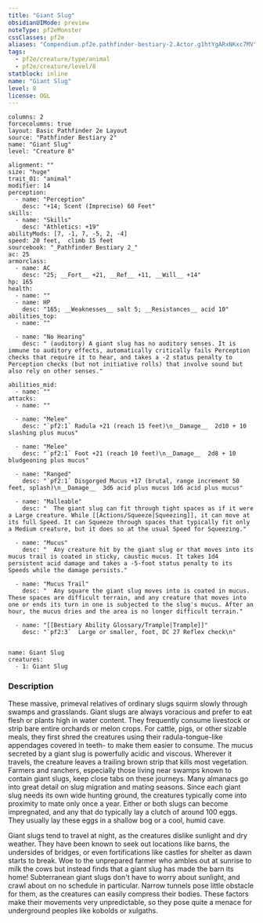 ```yaml
---
title: "Giant Slug"
obsidianUIMode: preview
noteType: pf2eMonster
cssClasses: pf2e
aliases: "Compendium.pf2e.pathfinder-bestiary-2.Actor.g1htYgARxNKxc7MV" 
tags:
  - pf2e/creature/type/animal
  - pf2e/creature/level/8
statblock: inline
name: "Giant Slug"
level: 8
license: OGL
---
```


```statblock
columns: 2
forcecolumns: true
layout: Basic Pathfinder 2e Layout
source: "Pathfinder Bestiary 2"
name: "Giant Slug"
level: "Creature 8"

alignment: ""
size: "huge"
trait_01: "animal"
modifier: 14
perception:
  - name: "Perception"
    desc: "+14; Scent (Imprecise) 60 Feet"
skills:
  - name: "Skills"
    desc: "Athletics: +19"
abilityMods: [7, -1, 7, -5, 2, -4]
speed: 20 feet,  climb 15 feet
sourcebook: "_Pathfinder Bestiary 2_"
ac: 25
armorclass:
  - name: AC
    desc: "25; __Fort__ +21, __Ref__ +11, __Will__ +14"
hp: 165
health:
  - name: ""
  - name: HP
    desc: "165; __Weaknesses__ salt 5; __Resistances__ acid 10"
abilities_top:
  - name: ""

  - name: "No Hearing"
    desc: " (auditory) A giant slug has no auditory senses. It is immune to auditory effects, automatically critically fails Perception checks that require it to hear, and takes a -2 status penalty to Perception checks (but not initiative rolls) that involve sound but also rely on other senses."

abilities_mid:
  - name: ""
attacks:
  - name: ""

  - name: "Melee"
    desc: "`pf2:1` Radula +21 (reach 15 feet)\n__Damage__  2d10 + 10 slashing plus mucus"

  - name: "Melee"
    desc: "`pf2:1` Foot +21 (reach 10 feet)\n__Damage__  2d8 + 10 bludgeoning plus mucus"

  - name: "Ranged"
    desc: "`pf2:1` Disgorged Mucus +17 (brutal, range increment 50 feet, splash)\n__Damage__  3d6 acid plus mucus 1d6 acid plus mucus"

  - name: "Malleable"
    desc: "  The giant slug can fit through tight spaces as if it were a Large creature. While [[Actions/Squeeze|Squeezing]], it can move at its full Speed. It can Squeeze through spaces that typically fit only a Medium creature, but it does so at the usual Speed for Squeezing."

  - name: "Mucus"
    desc: "  Any creature hit by the giant slug or that moves into its mucus trail is coated in sticky, caustic mucus. It takes 1d4 persistent acid damage and takes a -5-foot status penalty to its Speeds while the damage persists."

  - name: "Mucus Trail"
    desc: "  Any square the giant slug moves into is coated in mucus. These spaces are difficult terrain, and any creature that moves into one or ends its turn in one is subjected to the slug's mucus. After an hour, the mucus dries and the area is no longer difficult terrain."

  - name: "[[Bestiary Ability Glossary/Trample|Trample]]"
    desc: "`pf2:3`  Large or smaller, foot, DC 27 Reflex check\n"
 
```

```encounter-table
name: Giant Slug
creatures:
  - 1: Giant Slug
```


### Description
These massive, primeval relatives of ordinary slugs squirm slowly through swamps and grasslands. Giant slugs are always voracious and prefer to eat flesh or plants high in water content. They frequently consume livestock or strip bare entire orchards or melon crops. For cattle, pigs, or other sizable meals, they first shred the creatures using their radula-tongue-like appendages covered in teeth- to make them easier to consume. The mucus secreted by a giant slug is powerfully acidic and viscous. Wherever it travels, the creature leaves a trailing brown strip that kills most vegetation. Farmers and ranchers, especially those living near swamps known to contain giant slugs, keep close tabs on these journeys. Many almanacs go into great detail on slug migration and mating seasons. Since each giant slug needs its own wide hunting ground, the creatures typically come into proximity to mate only once a year. Either or both slugs can become impregnated, and any that do typically lay a clutch of around 100 eggs. They usually lay these eggs in a shallow bog or a cool, humid cave.

Giant slugs tend to travel at night, as the creatures dislike sunlight and dry weather. They have been known to seek out locations like barns, the undersides of bridges, or even fortifications like castles for shelter as dawn starts to break. Woe to the unprepared farmer who ambles out at sunrise to milk the cows but instead finds that a giant slug has made the barn its home! Subterranean giant slugs don't have to worry about sunlight, and crawl about on no schedule in particular. Narrow tunnels pose little obstacle for them, as the creatures can easily compress their bodies. These factors make their movements very unpredictable, so they pose quite a menace for underground peoples like kobolds or xulgaths.
